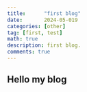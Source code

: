 ```yaml
---
title:      "first blog"
date:       2024-05-019
categories: [other]
tag: [first, test]
math: true
description: first blog.
comments: true
---
```

## Hello my blog
